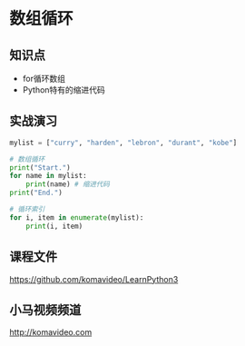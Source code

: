 数组循环
========

## 知识点

* for循环数组
* Python特有的缩进代码

## 实战演习

~~~python
mylist = ["curry", "harden", "lebron", "durant", "kobe"]

# 数组循环
print("Start.")
for name in mylist:
    print(name) # 缩进代码
print("End.")

# 循环索引
for i, item in enumerate(mylist):
    print(i, item)
~~~

## 课程文件

https://github.com/komavideo/LearnPython3

## 小马视频频道

http://komavideo.com
